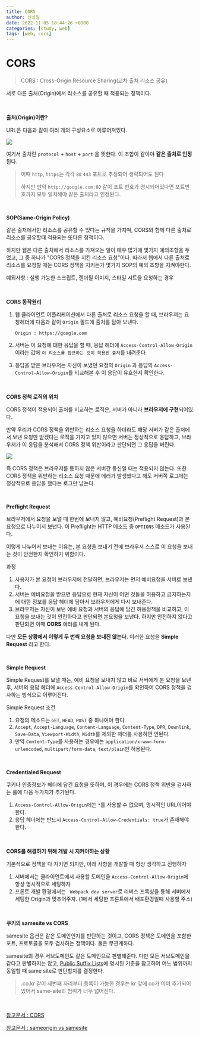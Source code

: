 ```yaml
---
title: CORS
author: 신성일
date: 2022-11-05 18:44:26 +0900
categories: [study, web]
tags: [web, cors]
---
```


# CORS

> CORS : Cross-Origin Resource Sharing(교차 출처 리소스 공유)

서로 다른 출처(Origin)에서 리소스를 공유할 때 적용되는 정책이다.

<br/>

**출처(Origin)이란?**

URL은 다음과 같이 여러 개의 구성요소로 이루어져있다.

![](https://evan-moon.github.io/static/e25190005d12938c253cc72ca06777b1/5bd27/uri-structure.png)

여기서 출처란 `protocol` + `host` + `port` 을 뜻한다. 이 조합이 같아야 **같은 출처로 인정**된다.

> 이때 `http`, `https`는 각각 `80` `443` 포트로 추정되어 생략되어도 된다
>
> 하지만 만약 `http://google.com:80` 같이 포트 번호가 명시되어있다면 포트번호까지 모두 일치해야 같은 출처라고 인정된다.

<Br/>

**SOP(Same-Origin Policy)**

같은 출처에서만 리소스를 공유할 수 있다는 규칙을 가지며, CORS와 함께 다른 출처로 리소스를 공유할때 적용되는 또다른 정책이다.

하지만 웹은 다른 출처에서 리소스를 가져오는 일이 매우 많기에 몇가지 예외조항을 두었고, 그 중 하나가 "CORS 정책을 지킨 리소스 요청"이다. 따라서 웹에서 다른 출처로 리소스를 요청할 때는 CORS 정책을 지키든가 몇가지 SOP의 예외 조항을 지켜야한다.

예외사항 : 실행 가능한 스크립트, 렌더될 이미지, 스타일 시트을 요청하는 경우

<Br/>

**CORS 동작원리**

1. 웹 클라이언트 어플리케이션에서 다른 출처로 리소스 요청을 할 때, 브라우저는 요청헤더에 다음과 같이 `Origin` 필드에 출처를 담아 보낸다.

   `Origin : https://google.com`

2. 서버는 이 요청에 대한 응답을 할 때, 응답 헤더에 `Access-Control-Allow-Origin`이라는 값에 `이 리소스를 접근하는 것이 허용된 출처`를 내려준다

3. 응답을 받은 브라우저는 자신이 보냈던 요청의 `Origin` 과 응답의 `Access-Control-Allow-Origin`를 비교해본 후 이 응답이 유효한지 확인한다.

<br/>

**CORS 정책 로직의 위치**

CORS 정책이 적용되어 출처를 비교하는 로직은, 서버가 아니라 **브라우저에 구현**되어있다.

만약 우리가 CORS 정책을 위반하는 리소스 요청을 하더라도 해당 서버가 같은 출처에서 보낸 요청만 받겠다는 로직을 가지고 있지 않으면 서버는 정상적으로 응답하고, 브라우저가 이 응답을 분석해서 CORS 정책 위반이라고 판단되면 그 응답을 버린다.

![](https://evan-moon.github.io/static/d4d623ba331c1d7851e7000c11cd3809/21b4d/cors.png)

즉 CORS 정책은 브라우저를 통하지 않은 서버간 통신일 때는 적용되지 않는다. 또한 CORS 정책을 위반하는 리소스 요청 때문에 에러가 발생했다고 해도 서버쪽 로그에는 정상적으로 응답을 했다는 로그만 남는다.

<br/>

**Preflight Request**

브라우저에서 요청을 보낼 때 한번에 보내지 않고, 예비요청(Preflight Request)과 본 요청으로 나누어서 보낸다. 이 Preflight는 HTTP 메소드 중 `OPTIONS` 메소드가 사용된다.

이렇게 나누어서 보내는 이유는, 본 요청을 보내기 전에 브라우저 스스로 이 요청을 보내는 것이 안전한지 확인하기 위함이다.

과정

1. 사용자가 본 요청이 브라우저에 전달하면, 브라우저는 먼저 예비요청을 서버로 보낸다.
2. 서버는 예비요청을 받으면 응답으로 현재 자신이 어떤 것들을 허용하고 금지하는지에 대한 정보를 응답 헤더에 담아서 브라우저에게 다시 보내준다.
3. 브라우저는 자신이 보낸 예비 요청과 서버의 응답에 담긴 허용정책을 비교하고, 이 요청을 보내는 것이 안전하다고 판단되면 본요청을 보낸다. 하지만 안전하지 않다고 판단되면 이때 **CORS** 에러를 내게 된다.

다만 **모든 상황에서 이렇게 두 번씩 요청을 보내진 않는다.** 이러한 요청을 **Simple Request** 라고 한다.

<br/>

**Simple Request**

Simple Request를 보낼 때는, 예비 요청을 보내지 않고 바로 서버에게 본 요청을 보낸 후, 서버의 응답 헤더에 `Access-Control-Allow-Origin`를 확인하여 CORS 정책을 검사하는 방식으로 이루어진다.

Simple Request 조건

1. 요청의 메소드는 `GET`, `HEAD`, `POST` 중 하나여야 한다.
2. `Accept`, `Accept-Language`, `Content-Language`, `Content-Type`, `DPR`, `Downlink`, `Save-Data`, `Viewport-Width`, `Width`를 제외한 헤더를 사용하면 안된다.
3. 만약 `Content-Type`를 사용하는 경우에는 `application/x-www-form-urlencoded`, `multipart/form-data`, `text/plain`만 허용된다.

<Br/>

**Credentialed Request**

쿠키나 인증정보가 헤더에 담긴 요청을 뜻하며, 이 경우에는 CORS 정책 위반을 검사하는 룰에 다음 두가지가 추가된다.

1. `Access-Control-Allow-Origin`에는 `*`를 사용할 수 없으며, 명시적인 URL이어야한다.
2. 응답 헤더에는 반드시 `Access-Control-Allow-Credentials: true`가 존재해야한다.

<br/>

**CORS를 해결하기 위해 개발 시 지켜야하는 상황**

기본적으로 정책을 다 지키면 되지만, 아래 사항을 개발할 때 항상 생각하고 진행하자

1. 서버에서는 클라이언트에서 사용할 도메인을 `Access-Control-Allow-Origin`에 항상 명시적으로 세팅하자
2. 프론트 개발 환경에서는 ` Webpack dev server`로 리버스 프록싱을 통해 서버에서 세팅한 Origin과 맞추어주자. (1에서 세팅한 프론트에서 배포환경일때 사용할 주소)

<br/>

**쿠키의 samesite vs CORS**

samesite 옵션은 같은 도메인인지를 판단하는 것이고, CORS 정책은 도메인을 포함한 포트, 프로토콜을 모두 검사하는 정책이다. 둘은 무관계하다.

samesite의 경우 서브도메인도 같은 도메인으로 판별해준다. 다만 모든 서브도메인을 같다고 판별하지는 않고, [Public Suffix Lists](https://stitchcoding.tistory.com/46)에 명시된 기준을 참고하여 어느 범위까지 동일할 때 same site로 판단할지를 결정한다.

> .co.kr 같이 세번째 자리부터 등록이 가능한 경우는 kr 앞에 co가 이미 추가되어있어서 same-site의 범위가 너무 넓어진다.

<br/>

[참고문서 : CORS](https://evan-moon.github.io/2020/05/21/about-cors/)

[참고문서 : sameorigin vs samesite ](https://stitchcoding.tistory.com/46)
